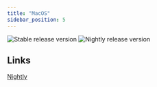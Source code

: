 ```yaml
---
title: "MacOS"
sidebar_position: 5
---
```


![Stable release version](https://img.shields.io/badge/dynamic/yaml?color=c4840d&label=Stable&query=%24.version&url=https%3A%2F%2Fraw.githubusercontent.com%2FLinwoodDev%2FFlow%2Fstable%2Fapp%2Fpubspec.yaml&style=for-the-badge)
![Nightly release version](https://img.shields.io/badge/dynamic/yaml?color=f7d28c&label=Nightly&query=%24.version&url=https%3A%2F%2Fraw.githubusercontent.com%2FLinwoodDev%2FFlow%2Fnightly%2Fapp%2Fpubspec.yaml&style=for-the-badge)

## Links

<div className="row margin-bottom--lg padding--sm">
<a className="button button--outline button--danger button--lg margin--sm" href="https://github.com/LinwoodDev/Flow/releases/download/nightly/linwood-flow-macos.tar.gz">
  Nightly
</a>
</div>
